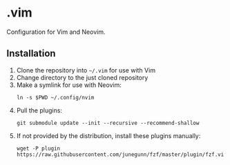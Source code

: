 # .vim

Configuration for Vim and Neovim.

## Installation

1. Clone the repository into `~/.vim` for use with Vim
1. Change directory to the just cloned repository
1. Make a symlink for use with Neovim:
   ```
   ln -s $PWD ~/.config/nvim
   ```
1. Pull the plugins:
   ```
   git submodule update --init --recursive --recommend-shallow
   ```
1. If not provided by the distribution, install these plugins manually:
   ```
   wget -P plugin https://raw.githubusercontent.com/junegunn/fzf/master/plugin/fzf.vim
   ```
